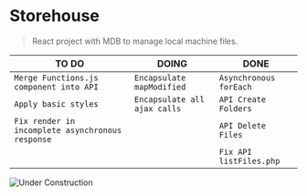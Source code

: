 
# Storehouse
> React project with MDB to manage local machine files.

|TO DO            |DOING                         |DONE                        |
|----------------|-------------------------------|-----------------------------|
|`Merge Functions.js component into API`|`Encapsulate mapModified`|`Asynchronous forEach`|
|`Apply basic styles`|`Encapsulate all ajax calls`|`API Create Folders`|
|`Fix render in incomplete asynchronous response`||`API Delete Files`|
|||`Fix API listFiles.php`

![Under Construction](https://d2v9y0dukr6mq2.cloudfront.net/video/thumbnail/QIAQ9Rd/under-construction-design-video-animation_efihlppfl__F0010.png)
